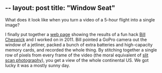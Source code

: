 --
layout: post
title: "Window Seat"
---

What does it look like when you turn a video of a 5-hour flight into a
single image?

I finally put together a [web
page](http://cscheid.net/static/windowseat) showing the results of a
fun hack [Bill Cheswick](http://www.cheswick.com) and I worked on in
2011. Bill pointed a GoPro camera out the window of a jetliner, packed
a bunch of extra batteries and high-capacity memory cards, and
recorded the whole thing. By stitching together a single row of pixels
from every frame of the video (the moral equivalent of [slit scan
photography](http://en.wikipedia.org/wiki/Slit-scan_photography)), you
get a view of the whole continental US. We got lucky it was a mostly
sunny day.
